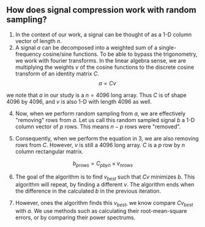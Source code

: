 ## How does signal compression work with random sampling?

1. In the context of our work, a signal can be thought of as a 1-D column vector of length $n$. 
2. A signal $a$ can be decomposed into a weighted sum of a single-frequency cosine/sine functions. To be able to bypass the trigonometry, we work with fourier transforms. In the linear algebra sense, we are multiplying the weights $v$ of the cosine functions to the discrete cosine transform of an identity matrix $C$.
$$ a = Cv $$

we note that $a$ in our study is a $n=4096$ long array. Thus $C$ is of shape $4096$ by $4096$, and $v$ is also 1-D with length $4096$ as well.

4. Now, when we perform random sampling from $a$, we are effectively "removing" rows from $a$. Let us call this random sampled signal $b$ a 1-D column vector of $p$ rows. This means $n-p$ rows were "removed". 

5. Consequently, when we perform the equation in 3, we are also removing rows from $C$. However, $v$ is still a 4096 long array. $C$ is a $p$ row by $n$ column rectangular matrix.

$$ b_{p rows} = C_{p by n} \times v_{n rows} $$

6. The goal of the algorithm is to find $v_{best}$ such that $Cv$ minimizes $b$. This algorithm will repeat, by finding a different $v$. The algorithm ends when the difference in the calculated $b$ in the previous iteration.  

7. However, ones the algorithm finds this $v_{best}$, we know compare $Cv_{best}$ with $a$. We use methods such as calculating their root-mean-square errors, or by comparing their power spectrums. 

